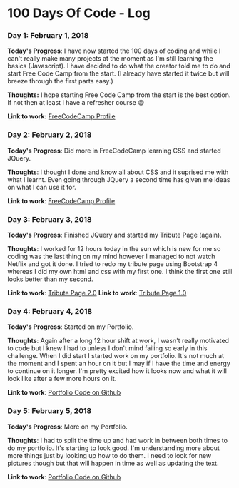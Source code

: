 # 100 Days Of Code - Log

### Day 1: February 1, 2018
<!-- ##### (delete me or comment me out) -->

**Today's Progress**: I have now started the 100 days of coding and while I can't really make many projects at the moment as I'm still learning the basics (Javascript). I have decided to do what
the creator told me to do and start Free Code Camp from the start. (I already have started it twice but will breeze through the first parts easy.)

**Thoughts:** I hope starting Free Code Camp from the start is the best option. If not then at least I have a refresher course :smile:

**Link to work:** [FreeCodeCamp Profile](https://www.freecodecamp.org/codingwithshane)

### Day 2: February 2, 2018

**Today's Progress**: Did more in FreeCodeCamp learning CSS and started JQuery.

**Thoughts**: I thought I done and know all about CSS and it suprised me with what I learnt. Even going through JQuery a second time has given me ideas on what I can use it for.

**Link to work**: [FreeCodeCamp Profile](https://www.freecodecamp.org/codingwithshane)

### Day 3: February 3, 2018

**Today's Progress**: Finished JQuery and started my Tribute Page (again).

**Thoughts**: I worked for 12 hours today in the sun which is new for me so coding was the last thing on my mind however I managed to not watch Netflix and got it done. I tried to redo my tribute page using Bootstrap 4 whereas I did my own html and css with my first one. I think the first one still looks better than my second.

**Link to work**: [Tribute Page 2.0](https://codepen.io/CodingwithShane/pen/mXVvgo)
**Link to work**: [Tribute Page 1.0](https://codepen.io/CodingwithShane/pen/BwyxjP)

### Day 4: February 4, 2018

**Today's Progress**: Started on my Portfolio.

**Thoughts**: Again after a long 12 hour shift at work, I wasn't really motivated to code but I knew I had to unless I don't mind failing so early in this challenge. When I did start I started work on my portfolio. It's not much at the moment and I spent an hour on it but I may if I have the time and energy to continue on it longer. I'm pretty excited how it looks now and what it will look like after a few more hours on it.

**Link to work**: [Portfolio Code on Github](https://github.com/CodingwithShane/portfolio-page)

### Day 5: February 5, 2018

**Today's Progress**: More on my Portfolio.

**Thoughts**: I had to split the time up and had work in between both times to do my portfolio. It's starting to look good. I'm understanding more about more things just by looking up how to do them. I need to look for new pictures though but that will happen in time as well as updating the text.

**Link to work**: [Portfolio Code on Github](https://github.com/CodingwithShane/portfolio-page)

<!-- ### Day 1: June 27, Monday

**Today's Progress**: I've gone through many exercises on FreeCodeCamp.

**Thoughts** I've recently started coding, and it's a great feeling when I finally solve an algorithm challenge after a lot of attempts and hours spent.

**Link(s) to work**
1. [Find the Longest Word in a String](https://www.freecodecamp.com/challenges/find-the-longest-word-in-a-string)
2. [Title Case a Sentence](https://www.freecodecamp.com/challenges/title-case-a-sentence) -->
